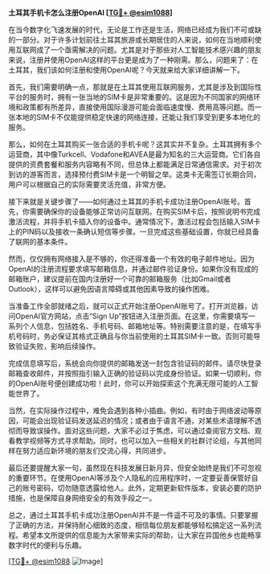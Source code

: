**土耳其手机卡怎么注册OpenAI [[TG💪+ @esim1088](https://t.me/s/esim1088)]**

在当今数字化飞速发展的时代，无论是工作还是生活，网络已经成为我们不可或缺的一部分。对于许多计划前往土耳其旅游或长期居住的人来说，如何在当地顺利使用互联网成了一个亟需解决的问题。尤其是对于那些对人工智能技术感兴趣的朋友来说，注册并使用OpenAI这样的平台更是成为了一种刚需。那么，问题来了：在土耳其，我们该如何注册和使用OpenAI呢？今天就来给大家详细讲解一下。

首先，我们需要明确一点，那就是在土耳其使用互联网服务，尤其是涉及到国际性平台的服务时，拥有一张当地的SIM卡是非常重要的。这是因为不同国家的网络环境和政策都有所差异，直接使用国际漫游可能会面临速度慢、费用高等问题。而一张本地的SIM卡不仅能提供稳定快速的网络连接，还能让我们享受到更多本地化的服务。

那么，如何在土耳其购买一张合适的手机卡呢？这其实并不复杂。土耳其拥有多个运营商，其中像Turkcell、Vodafone和AVEA是最为知名的三大运营商。它们各自提供的资费套餐和服务内容略有不同，但总体上都能满足日常通信需求。对于初次到访的游客而言，选择预付费SIM卡是一个明智之举。这类卡无需签订长期合同，用户可以根据自己的实际需要灵活充值，非常方便。

接下来就是关键步骤了——如何通过土耳其的手机卡成功注册OpenAI账号。首先，你需要确保你的设备能够正常访问互联网。在购买SIM卡后，按照说明书完成激活流程，并将手机卡插入你的设备中。通常情况下，激活过程会包括输入SIM卡上的PIN码以及接收一条确认短信等步骤。一旦完成这些基础设置，你就已经具备了联网的基本条件。

然而，仅仅拥有网络接入是不够的，你还得准备一个有效的电子邮件地址。因为OpenAI的注册流程要求填写邮箱信息，并通过邮件验证身份。如果你没有现成的邮箱账户，建议提前在国内注册好一个可靠的邮箱服务（比如Gmail或者Outlook），这样可以避免因语言障碍或其他因素导致的操作困难。

当准备工作全部就绪之后，就可以正式开始注册OpenAI账号了。打开浏览器，访问OpenAI官方网站，点击“Sign Up”按钮进入注册页面。在这里，你需要填写一系列个人信息，包括姓名、手机号码、邮箱地址等。特别需要注意的是，在填写手机号码时，务必保证其格式正确且与你当前使用的土耳其SIM卡一致。否则可能导致验证失败，影响后续操作。

完成信息填写后，系统会向你提供的邮箱发送一封包含验证码的邮件。请尽快登录邮箱查收邮件，并按照指引输入正确的验证码以完成身份验证。如果一切顺利，你的OpenAI账号便创建成功啦！此时，你可以开始探索这个充满无限可能的人工智能世界了。

当然，在实际操作过程中，难免会遇到各种小插曲。例如，有时由于网络波动等原因，可能会出现验证码发送延迟的情况；或者由于语言不通，对某些术语理解不透彻而导致误操作。面对这些问题，大家不必过于焦虑，可以通过查阅官方文档、观看教学视频等方式寻求帮助。同时，也可以加入一些相关的社群讨论组，与其他同样在努力适应新环境的朋友们交流心得，共同进步。

最后还要提醒大家一句，虽然现在科技发展日新月异，但安全始终是我们不可忽视的重要环节。在使用OpenAI等涉及个人隐私的应用程序时，一定要妥善保管好自己的账号密码，切勿随意透露给他人。此外，定期更新软件版本，安装必要的防护措施，也是保障自身网络安全的有效手段之一。

总之，通过土耳其手机卡成功注册OpenAI并不是一件遥不可及的事情。只要掌握了正确的方法，并保持耐心细致的态度，相信每位朋友都能够轻松搞定这一系列流程。希望本文所提供的信息能为大家带来实际的帮助，让大家在异国他乡也能畅享数字时代的便利与乐趣。

[[TG💪+ @esim1088](https://t.me/s/esim1088) ![Image](https://i.postimg.cc/4NQfJmqS/Snipaste-2025-05-13-00-14-12.png)]